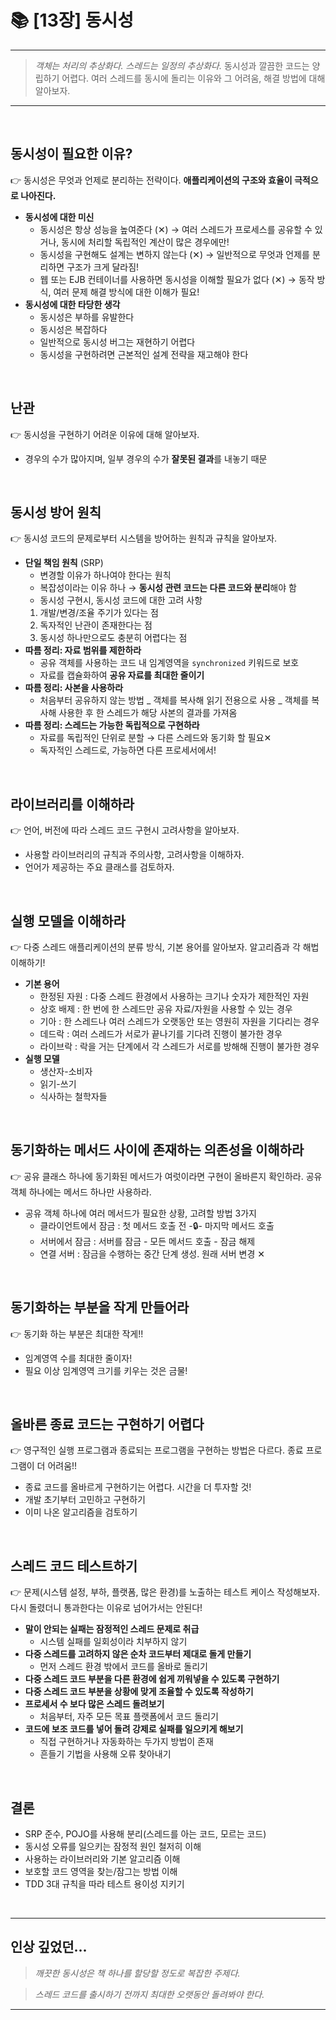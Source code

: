 # 📚 [13장] 동시성

---

> _객체는 처리의 추상화다. 스레드는 일정의 추상화다._
> 동시성과 깔끔한 코드는 양립하기 어렵다. 여러 스레드를 동시에 돌리는 이유와 그 어려움, 해결 방법에 대해 알아보자.

---

<br/>

## 동시성이 필요한 이유?

👉 동시성은 무엇과 언제로 분리하는 전략이다. **애플리케이션의 구조와 효율이 극적으로 나아진다.**

- **동시성에 대한 미신**
  - 동시성은 항상 성능을 높여준다 (✕)
    → 여러 스레드가 프로세스를 공유할 수 있거나, 동시에 처리할 독립적인 계산이 많은 경우에만!
  - 동시성을 구현해도 설계는 변하지 않는다 (✕)
    → 일반적으로 무엇과 언제를 분리하면 구조가 크게 달라짐!
  - 웹 또는 EJB 컨테이너를 사용하면 동시성을 이해할 필요가 없다 (✕)
    → 동작 방식, 여러 문제 해결 방식에 대한 이해가 필요!
    <br/>
- **동시성에 대한 타당한 생각**
  - 동시성은 부하를 유발한다
  - 동시성은 복잡하다
  - 일반적으로 동시성 버그는 재현하기 어렵다
  - 동시성을 구현하려면 근본적인 설계 전략을 재고해야 한다

<br/>

## 난관

👉 동시성을 구현하기 어려운 이유에 대해 알아보자.

- 경우의 수가 많아지며, 일부 경우의 수가 **잘못된 결과**를 내놓기 때문

<br/>

## 동시성 방어 원칙

👉 동시성 코드의 문제로부터 시스템을 방어하는 원칙과 규칙을 알아보자.

- **단일 책임 원칙** (SRP)
  - 변경할 이유가 하나여야 한다는 원칙
  - 복잡성이라는 이유 하나 → **동시성 관련 코드는 다른 코드와 분리**해야 함
  - 동시성 구현시, 동시성 코드에 대한 고려 사항
  1. 개발/변경/조율 주기가 있다는 점
  2. 독자적인 난관이 존재한다는 점
  3. 동시성 하나만으로도 충분히 어렵다는 점
     <br/>
- **따름 정리: 자료 범위를 제한하라**
  - 공유 객체를 사용하는 코드 내 임계영역을 `synchronized` 키워드로 보호
  - 자료를 캡슐화하여 **공유 자료를 최대한 줄이기**
    <br/>
- **따름 정리: 사본을 사용하라**
  - 처음부터 공유하지 않는 방법
    _ 객체를 복사해 읽기 전용으로 사용
    _ 객체를 복사해 사용한 후 한 스레드가 해당 사본의 결과를 가져옴
    <br/>
- **따름 정리: 스레드는 가능한 독립적으로 구현하라**
  - 자료를 독립적인 단위로 분할 → 다른 스레드와 동기화 할 필요✕
  - 독자적인 스레드로, 가능하면 다른 프로세서에서!

<br/>

## 라이브러리를 이해하라

👉 언어, 버전에 따라 스레드 코드 구현시 고려사항을 알아보자.

- 사용할 라이브러리의 규칙과 주의사항, 고려사항을 이해하자.
- 언어가 제공하는 주요 클래스를 검토하자.

<br/>

## 실행 모델을 이해하라

👉 다중 스레드 애플리케이션의 분류 방식, 기본 용어를 알아보자. 알고리즘과 각 해법 이해하기!

- **기본 용어**
  - 한정된 자원 : 다중 스레드 환경에서 사용하는 크기나 숫자가 제한적인 자원
  - 상호 배제 : 한 번에 한 스레드만 공유 자료/자원을 사용할 수 있는 경우
  - 기아 : 한 스레드나 여러 스레드가 오랫동안 또는 영원히 자원을 기다리는 경우
  - 데드락 : 여러 스레드가 서로가 끝나기를 기다려 진행이 불가한 경우
  - 라이브락 : 락을 거는 단계에서 각 스레드가 서로를 방해해 진행이 불가한 경우
    <br/>
- **실행 모델**
  - 생산자-소비자
  - 읽기-쓰기
  - 식사하는 철학자들

<br/>

## 동기화하는 메서드 사이에 존재하는 의존성을 이해하라

👉 공유 클래스 하나에 동기화된 메서드가 여럿이라면 구현이 올바른지 확인하라. 공유 객체 하나에는 메서드 하나만 사용하라.

- 공유 객체 하나에 여러 메서드가 필요한 상황, 고려할 방법 3가지
  - 클라이언트에서 잠금 : 첫 메서드 호출 전 -🔒- 마지막 메서드 호출
  - 서버에서 잠금 : 서버를 잠금 - 모든 메서드 호출 - 잠금 해제
  - 연결 서버 : 잠금을 수행하는 중간 단계 생성. 원래 서버 변경 ✕

<br/>

## 동기화하는 부분을 작게 만들어라

👉 동기화 하는 부분은 최대한 작게!!

- 임계영역 수를 최대한 줄이자!
- 필요 이상 임계영역 크기를 키우는 것은 금물!

<br/>

## 올바른 종료 코드는 구현하기 어렵다

👉 영구적인 실행 프로그램과 종료되는 프로그램을 구현하는 방법은 다르다. 종료 프로그램이 더 어려움!!

- 종료 코드를 올바르게 구현하기는 어렵다. 시간을 더 투자할 것!
- 개발 초기부터 고민하고 구현하기
- 이미 나온 알고리즘을 검토하기

<br/>

## 스레드 코드 테스트하기

👉 문제(시스템 설정, 부하, 플랫폼, 많은 환경)를 노출하는 테스트 케이스 작성해보자. 다시 돌렸더니 통과한다는 이유로 넘어가서는 안된다!

- **말이 안되는 실패는 잠정적인 스레드 문제로 취급**
  - 시스템 실패를 일회성이라 치부하지 않기
    <br/>
- **다중 스레드를 고려하지 않은 순차 코드부터 제대로 돌게 만들기**
  - 먼저 스레드 환경 밖에서 코드를 올바로 돌리기
    <br/>
- **다중 스레드 코드 부분을 다른 환경에 쉽게 끼워넣을 수 있도록 구현하기**
  <br/>
- **다중 스레드 코드 부분을 상황에 맞게 조율할 수 있도록 작성하기**
  <br/>
- **프로세서 수 보다 많은 스레드 돌려보기**
  - 처음부터, 자주 모든 목표 플랫폼에서 코드 돌리기
    <br/>
- **코드에 보조 코드를 넣어 돌려 강제로 실패를 일으키게 해보기**
  - 직접 구현하거나 자동화하는 두가지 방법이 존재
  - 흔들기 기법을 사용해 오류 찾아내기

<br/>

## 결론

- SRP 준수, POJO를 사용해 분리(스레드를 아는 코드, 모르는 코드)
- 동시성 오류를 일으키는 잠정적 원인 철저히 이해
- 사용하는 라이브러리와 기본 알고리즘 이해
- 보호할 코드 영역을 찾는/잠그는 방법 이해
- TDD 3대 규칙을 따라 테스트 용이성 지키기

<br/>

---

## 인상 깊었던...

> _깨끗한 동시성은 책 하나를 할당할 정도로 복잡한 주제다._

> _스레드 코드를 출시하기 전까지 최대한 오랫동안 돌려봐야 한다._

---
